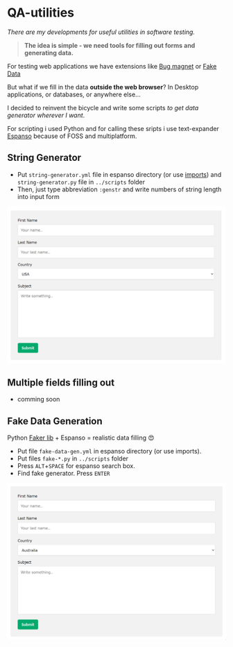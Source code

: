 # QA-utilities

*There are my developments for useful utilities in software testing.*

> **The idea is simple - we need tools for filling out forms and generating data.**

For testing web applications we have extensions like [Bug magnet](https://github.com/gojko/bugmagnet) or [Fake Data](https://www.fakedata.pro/)

But what if we fill in the data **outside the web browser**? In Desktop applications, or databases, or anywhere else...

I decided to reinvent the bicycle and write some scripts *to get data generator wherever I want*.

For scripting i used Python and for calling these sripts i use text-expander [Espanso](https://github.com/espanso/espanso) because of FOSS and multiplatform.

## String Generator

* Put `string-generator.yml` file in espanso directory (or use [imports](https://espanso.org/docs/matches/organizing-matches/#imports)) and `string-generator.py` file in `../scripts` folder
* Then, just type abbreviation `:genstr` and write numbers of string length into input form


![gif](./media/string-generator.gif)


## Multiple fields filling out

* comming soon

## Fake Data Generation

Python [Faker lib](https://github.com/joke2k/faker) + Espanso = realistic data filling 😍

* Put file `fake-data-gen.yml` in espanso directory (or use imports). 
* Put files `fake-*.py` in `../scripts` folder
* Press `ALT`+`SPACE` for espanso search box.
* Find fake generator. Press `ENTER`

![fake-data-gen.gif](./media/fake-data.gif)
